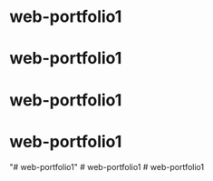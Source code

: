# web-portfolio1
# web-portfolio1
# web-portfolio1
# web-portfolio1
"# web-portfolio1" 
#   w e b - p o r t f o l i o 1  
 #   w e b - p o r t f o l i o 1  
 